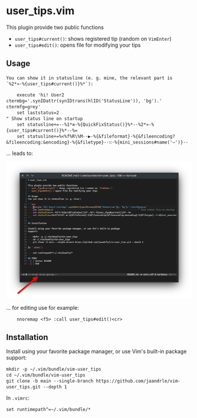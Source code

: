 # user_tips.vim

This plugin provide two public functions
- `user_tips#current()`: shows registered tip (random on `VimEnter`)
- `user_tips#edit()`: opens file for modifying your tips

## Usage
    You can show it in statusline (e. g. mine, the relevant part is `%2*»·%{user_tips#current()}%*`):

```vim
    execute 'hi! User2 ctermbg='.synIDattr(synIDtrans(hlID('StatusLine')), 'bg').' ctermfg=grey'
    set laststatus=2                                                                     " Show status line on startup
    set statusline+=··%1*≡·%{QuickFixStatus()}%*··%2*»·%{user_tips#current()}%*··%=
    set statusline+=%<%f%R\%M··▶·%{&fileformat}·%{&fileencoding?&fileencoding:&encoding}·%{&filetype}··∷·%{mini_sessions#name('–')}·· 
```
… leads to:

![](./Screenshot_20220408_101121.png)

… for editing use for example:

```vim
    nnoremap <f5> :call user_tips#edit()<cr>
```

## Installation

Install using your favorite package manager, or use Vim's built-in package
support:

    mkdir -p ~/.vim/bundle/vim-user_tips
    cd ~/.vim/bundle/vim-user_tips
    git clone -b main --single-branch https://github.com/jaandrle/vim-user_tips.git --depth 1

In `.vimrc`:

    set runtimepath^=~/.vim/bundle/*
